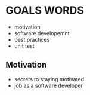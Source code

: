 # GOALS WORDS

- motivation
- software developemnt
- best practices
- unit test

## Motivation
- secrets to staying motivated
- job as a software developer